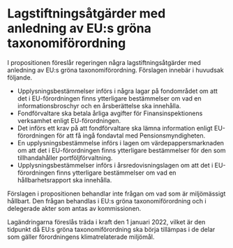# Lagstiftningsåtgärder med anledning av EU:s gröna taxonomiförordning

I propositionen föreslår regeringen några lagstiftningsåtgärder med anledning av EU:s gröna taxonomiförordning. Förslagen innebär i huvudsak följande.

* Upplysningsbestämmelser införs i några lagar på fondområdet om att det i EU-förordningen finns ytterligare bestämmelser om vad en
informationsbroschyr och en årsberättelse ska innehålla.
* Fondförvaltare ska betala årliga avgifter för Finansinspektionens verksamhet enligt EU-förordningen.
* Det införs ett krav på att fondförvaltare ska lämna information enligt EU-förordningen för att få ingå fondavtal med Pensionsmyndigheten.
* En upplysningsbestämmelse införs i lagen om värdepappersmarknaden om att det i EU-förordningen finns ytterligare bestämmelser för den som tillhandahåller portföljförvaltning.
* Upplysningsbestämmelser införs i årsredovisningslagen om att det i
EU-förordningen finns ytterligare bestämmelser om vad en hållbarhetsrapport ska innehålla.

Förslagen i propositionen behandlar inte frågan om vad som är miljömässigt hållbart. Den frågan behandlas i EU:s gröna taxonomiförordning och i delegerade akter som antas av kommissionen.

Lagändringarna föreslås träda i kraft den 1 januari 2022, vilket är den tidpunkt då EU:s gröna taxonomiförordning ska börja tillämpas i de delar som gäller förordningens klimatrelaterade miljömål.
